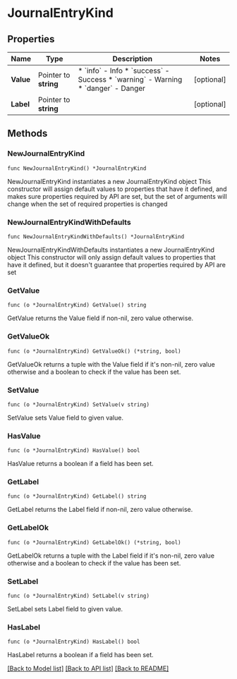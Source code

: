 # JournalEntryKind

## Properties

Name | Type | Description | Notes
------------ | ------------- | ------------- | -------------
**Value** | Pointer to **string** | * &#x60;info&#x60; - Info * &#x60;success&#x60; - Success * &#x60;warning&#x60; - Warning * &#x60;danger&#x60; - Danger | [optional] 
**Label** | Pointer to **string** |  | [optional] 

## Methods

### NewJournalEntryKind

`func NewJournalEntryKind() *JournalEntryKind`

NewJournalEntryKind instantiates a new JournalEntryKind object
This constructor will assign default values to properties that have it defined,
and makes sure properties required by API are set, but the set of arguments
will change when the set of required properties is changed

### NewJournalEntryKindWithDefaults

`func NewJournalEntryKindWithDefaults() *JournalEntryKind`

NewJournalEntryKindWithDefaults instantiates a new JournalEntryKind object
This constructor will only assign default values to properties that have it defined,
but it doesn't guarantee that properties required by API are set

### GetValue

`func (o *JournalEntryKind) GetValue() string`

GetValue returns the Value field if non-nil, zero value otherwise.

### GetValueOk

`func (o *JournalEntryKind) GetValueOk() (*string, bool)`

GetValueOk returns a tuple with the Value field if it's non-nil, zero value otherwise
and a boolean to check if the value has been set.

### SetValue

`func (o *JournalEntryKind) SetValue(v string)`

SetValue sets Value field to given value.

### HasValue

`func (o *JournalEntryKind) HasValue() bool`

HasValue returns a boolean if a field has been set.

### GetLabel

`func (o *JournalEntryKind) GetLabel() string`

GetLabel returns the Label field if non-nil, zero value otherwise.

### GetLabelOk

`func (o *JournalEntryKind) GetLabelOk() (*string, bool)`

GetLabelOk returns a tuple with the Label field if it's non-nil, zero value otherwise
and a boolean to check if the value has been set.

### SetLabel

`func (o *JournalEntryKind) SetLabel(v string)`

SetLabel sets Label field to given value.

### HasLabel

`func (o *JournalEntryKind) HasLabel() bool`

HasLabel returns a boolean if a field has been set.


[[Back to Model list]](../README.md#documentation-for-models) [[Back to API list]](../README.md#documentation-for-api-endpoints) [[Back to README]](../README.md)


